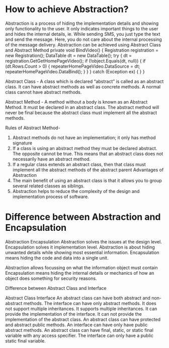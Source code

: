 # How to achieve Abstraction?

Abstraction is a process of hiding the implementation details and showing only functionality to the user. It only indicates important things to the user and hides the internal details, ie. While sending SMS, you just type the text and send the message. Here, you do not care about the internal processing of the message delivery. Abstraction can be achieved using Abstract Class and Abstract Method
          private void BindVideo()
            {
                Registration registration = new Registration();
                DataTable dt = new DataTable();
                try
                {
                    dt = registration.GetGetHomePageVideo();
                    if (!object.Equals(dt, null))
                    {
                        if (dt.Rows.Count > 0)
                        {
                            repeaterHomePageVideo.DataSource = dt;
                            repeaterHomePageVideo.DataBind();
                        }
                    }
                }
                catch (Exception ex)
                {
                }
            }

Abstract Class - A class which is declared “abstract” is called as an abstract class. It can have abstract methods as well as concrete methods. A normal class cannot have abstract methods.

Abstract Method - A method without a body is known as an Abstract Method. It must be declared in an abstract class. The abstract method will never be final because the abstract class must implement all the abstract methods.

Rules of Abstract Method-
1. Abstract methods do not have an implementation; it only has method signature
2. If a class is using an abstract method they must be declared abstract. The opposite cannot be true. This means that an abstract class does not necessarily have an abstract method.
3. If a regular class extends an abstract class, then that class must implement all the abstract methods of the abstract parent
Advantages of Abstraction
4. The main benefit of using an abstract class is that it allows you to group several related classes as siblings.
5. Abstraction helps to reduce the complexity of the design and implementation process of software.

# Difference between Abstraction and Encapsulation

Abstraction	Encapsulation
Abstraction solves the issues at the design level.	Encapsulation solves it implementation level.
Abstraction is about hiding unwanted details while showing most essential information.	Encapsulation means hiding the code and data into a single unit.

Abstraction allows focussing on what the information object must contain	Encapsulation means hiding the internal details or mechanics of how an object does something for security reasons.

Difference between Abstract Class and Interface

Abstract Class	Interface
An abstract class can have both abstract and non-abstract methods.	The interface can have only abstract methods.
It does not support multiple inheritances.	It supports multiple inheritances.
It can provide the implementation of the interface.	It can not provide the implementation of the abstract class.
An abstract class can have protected and abstract public methods.	An interface can have only have public abstract methods.
An abstract class can have final, static, or static final variable with any access specifier.	The interface can only have a public static final variable.

